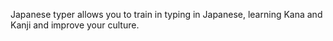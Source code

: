 Japanese typer allows you to train in typing in Japanese, learning Kana and Kanji and improve your culture.